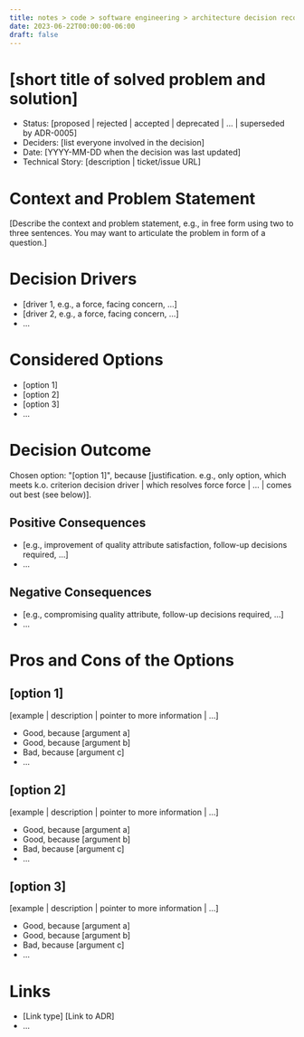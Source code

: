 ```yaml
---
title: notes > code > software engineering > architecture decision records > template balanced
date: 2023-06-22T00:00:00-06:00
draft: false
---
```


# [short title of solved problem and solution]
- Status: [proposed | rejected | accepted | deprecated | … | superseded by ADR-0005]
- Deciders: [list everyone involved in the decision]
- Date: [YYYY-MM-DD when the decision was last updated]
- Technical Story: [description | ticket/issue URL]

# Context and Problem Statement
[Describe the context and problem statement, e.g., in free form using two to three sentences. You may want to articulate the problem in form of a question.]

# Decision Drivers
- [driver 1, e.g., a force, facing concern, …]
- [driver 2, e.g., a force, facing concern, …]
- …

# Considered Options
- [option 1]
- [option 2]
- [option 3]
- …

# Decision Outcome
Chosen option: "[option 1]", because [justification. e.g., only option, which meets k.o. criterion decision driver | which resolves force force | … | comes out best (see below)].

## Positive Consequences
- [e.g., improvement of quality attribute satisfaction, follow-up decisions required, …]
- …

## Negative Consequences
- [e.g., compromising quality attribute, follow-up decisions required, …]
- …

# Pros and Cons of the Options
## [option 1]
[example | description | pointer to more information | …]

- Good, because [argument a]
- Good, because [argument b]
- Bad, because [argument c]
- …


## [option 2]
[example | description | pointer to more information | …]

- Good, because [argument a]
- Good, because [argument b]
- Bad, because [argument c]
- …

## [option 3]
[example | description | pointer to more information | …]

- Good, because [argument a]
- Good, because [argument b]
- Bad, because [argument c]
- …

# Links
- [Link type] [Link to ADR]
- …
